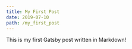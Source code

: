 ```yaml
---
title: My First Post
date: 2019-07-10
path: /my_first_post
---
```


This is my first Gatsby post written in Markdown!
